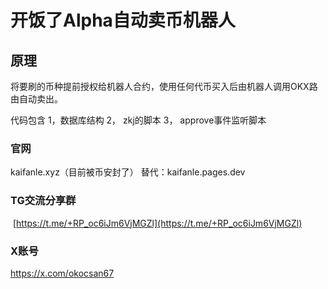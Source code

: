 # 开饭了Alpha自动卖币机器人

## 原理

将要刷的币种提前授权给机器人合约，使用任何代币买入后由机器人调用OKX路由自动卖出。

代码包含 
1，数据库结构
         2， zkj的脚本
         3， approve事件监听脚本

### 官网

kaifanle.xyz（目前被币安封了） 替代：kaifanle.pages.dev

### TG交流分享群

 [https://t.me/+RP_oc6iJm6VjMGZl](https://t.me/+RP_oc6iJm6VjMGZl)

### X账号
 https://x.com/okocsan67
